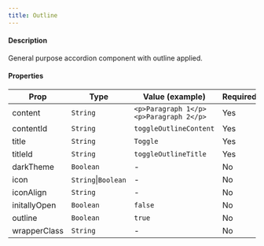 ```yaml
---
title: Outline
---
```


#### Description

General purpose accordion component with outline applied.

#### Properties

| Prop         | Type                | Value (example)                        | Required |
| ------------ | ------------------- | -------------------------------------- | -------- |
| content      | `String`            | `<p>Paragraph 1</p><p>Paragraph 2</p>` | Yes      |
| contentId    | `String`            | `toggleOutlineContent`                 | Yes      |
| title        | `String`            | `Toggle`                               | Yes      |
| titleId      | `String`            | `toggleOutlineTitle`                   | Yes      |
| darkTheme    | `Boolean`           | -                                      | No       |
| icon         | `String`\|`Boolean` | -                                      | No       |
| iconAlign    | `String`            | -                                      | No       |
| initallyOpen | `Boolean`           | `false`                                | No       |
| outline      | `Boolean`           | `true`                                 | No       |
| wrapperClass | `String`            | -                                      | No       |
